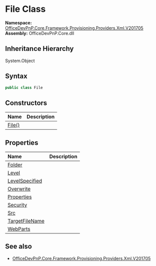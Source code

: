 # File Class
  

**Namespace:** [OfficeDevPnP.Core.Framework.Provisioning.Providers.Xml.V201705](OfficeDevPnP.Core.Framework.Provisioning.Providers.Xml.V201705.md)  
**Assembly:** OfficeDevPnP.Core.dll  
## Inheritance Hierarchy
System.Object  
## Syntax
```C#
public class File
```
## Constructors
|**Name**|**Description**|
|:-----|:-----|
| [File()](OfficeDevPnP.Core.Framework.Provisioning.Providers.Xml.V201705.File.ctor1.md) |  
## Properties
|**Name**|**Description**|
|:-----|:-----|
| [Folder](OfficeDevPnP.Core.Framework.Provisioning.Providers.Xml.V201705.File.Folder.md) | 
| [Level](OfficeDevPnP.Core.Framework.Provisioning.Providers.Xml.V201705.File.Level.md) | 
| [LevelSpecified](OfficeDevPnP.Core.Framework.Provisioning.Providers.Xml.V201705.File.LevelSpecified.md) | 
| [Overwrite](OfficeDevPnP.Core.Framework.Provisioning.Providers.Xml.V201705.File.Overwrite.md) | 
| [Properties](OfficeDevPnP.Core.Framework.Provisioning.Providers.Xml.V201705.File.Properties.md) | 
| [Security](OfficeDevPnP.Core.Framework.Provisioning.Providers.Xml.V201705.File.Security.md) | 
| [Src](OfficeDevPnP.Core.Framework.Provisioning.Providers.Xml.V201705.File.Src.md) | 
| [TargetFileName](OfficeDevPnP.Core.Framework.Provisioning.Providers.Xml.V201705.File.TargetFileName.md) | 
| [WebParts](OfficeDevPnP.Core.Framework.Provisioning.Providers.Xml.V201705.File.WebParts.md) | 
## See also
- [OfficeDevPnP.Core.Framework.Provisioning.Providers.Xml.V201705](OfficeDevPnP.Core.Framework.Provisioning.Providers.Xml.V201705.md)
